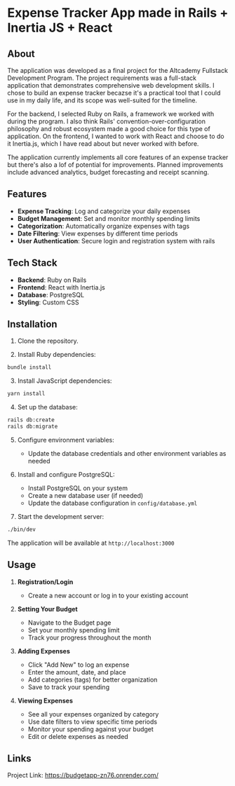 # Expense Tracker App made in Rails + Inertia JS + React

## About

The application was developed as a final project for the Altcademy Fullstack Development Program. The project requirements was a full-stack application that demonstrates comprehensive web development skills. I chose to build an expense tracker becazse it's a practical tool that I could use in my daily life, and its scope was well-suited for the timeline.

For the backend, I selected Ruby on Rails, a framework we worked with during the program. I also think Rails' convention-over-configuration philosophy and robust ecosystem made a good choice for this type of application. On the frontend, I wanted to work with React and choose to do it Inertia.js, which I have read about but never worked with before. 

The application currently implements all core features of an expense tracker but there's also a lof of potential for improvements. Planned improvements include advanced analytics, budget forecasting and receipt scanning.

## Features

- **Expense Tracking**: Log and categorize your daily expenses
- **Budget Management**: Set and monitor monthly spending limits
- **Categorization**: Automatically organize expenses with tags
- **Date Filtering**: View expenses by different time periods
- **User Authentication**: Secure login and registration system with rails

## Tech Stack

- **Backend**: Ruby on Rails
- **Frontend**: React with Inertia.js
- **Database**: PostgreSQL
- **Styling**: Custom CSS 

## Installation

1. Clone the repository.

2. Install Ruby dependencies:

```bash
bundle install
```

3. Install JavaScript dependencies:

```bash
yarn install
```

4. Set up the database:

```bash
rails db:create
rails db:migrate
```

5. Configure environment variables:
   - Update the database credentials and other environment variables as needed

6. Install and configure PostgreSQL:
   - Install PostgreSQL on your system
   - Create a new database user (if needed)
   - Update the database configuration in `config/database.yml`

7. Start the development server:

```bash
./bin/dev
```

The application will be available at `http://localhost:3000`

## Usage

1. **Registration/Login**

   - Create a new account or log in to your existing account

2. **Setting Your Budget**

   - Navigate to the Budget page
   - Set your monthly spending limit
   - Track your progress throughout the month

3. **Adding Expenses**

   - Click "Add New" to log an expense
   - Enter the amount, date, and place
   - Add categories (tags) for better organization
   - Save to track your spending

4. **Viewing Expenses**
   - See all your expenses organized by category
   - Use date filters to view specific time periods
   - Monitor your spending against your budget
   - Edit or delete expenses as needed

## Links

Project Link: https://budgetapp-zn76.onrender.com/

